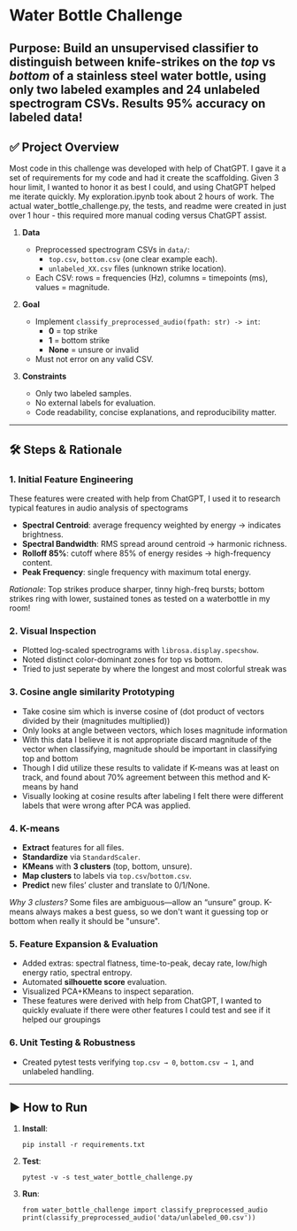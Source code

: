 # Water Bottle Challenge

**Purpose**: Build an unsupervised classifier to distinguish between knife-strikes on the *top* vs *bottom* of a stainless steel water bottle, using only two labeled examples and 24 unlabeled spectrogram CSVs.
**Results** 95% accuracy on labeled data!
---

## ✅ Project Overview
Most code in this challenge was developed with help of ChatGPT. I gave it a set of requirements for my code and had it create the scaffolding. 
Given 3 hour limit, I wanted to honor it as best I could, and using ChatGPT helped me iterate quickly.
My exploration.ipynb took about 2 hours of work. 
The actual water_bottle_challenge.py, the tests, and readme were created in just over 1 hour - this required more manual coding versus ChatGPT assist. 
1. **Data**  
   - Preprocessed spectrogram CSVs in `data/`:  
     - `top.csv`, `bottom.csv` (one clear example each).  
     - `unlabeled_XX.csv` files (unknown strike location).  
   - Each CSV: rows = frequencies (Hz), columns = timepoints (ms), values = magnitude.

2. **Goal**  
   - Implement `classify_preprocessed_audio(fpath: str) -> int`:  
     - **0** = top strike  
     - **1** = bottom strike  
     - **None** = unsure or invalid  
   - Must not error on any valid CSV.

3. **Constraints**  
   - Only two labeled samples.  
   - No external labels for evaluation.  
   - Code readability, concise explanations, and reproducibility matter.

---

## 🛠 Steps & Rationale

### 1. Initial Feature Engineering  
These features were created with help from ChatGPT, I used it to research typical features in audio analysis of spectograms
- **Spectral Centroid**: average frequency weighted by energy → indicates brightness.  
- **Spectral Bandwidth**: RMS spread around centroid → harmonic richness.  
- **Rolloff 85%**: cutoff where 85% of energy resides → high-frequency content.  
- **Peak Frequency**: single frequency with maximum total energy.  

*Rationale*: Top strikes produce sharper, tinny high-freq bursts; bottom strikes ring with lower, sustained tones as tested on a waterbottle in my room!

### 2. Visual Inspection  
- Plotted log-scaled spectrograms with `librosa.display.specshow`.  
- Noted distinct color-dominant zones for top vs bottom.
- Tried to just seperate by where the longest and most colorful streak was

### 3. Cosine angle similarity Prototyping  
- Take cosine sim which is inverse cosine of (dot product of vectors divided by their (magnitudes multiplied))
- Only looks at angle between vectors, which loses magnitude information
- With this data I believe it is not appropriate discard magnitude of the vector when classifying, magnitude should be important in classifying top and bottom
- Though I did utilize these results to validate if K-means was at least on track, and found about 70% agreement between this method and K-means by hand
- Visually looking at cosine results after labeling I felt there were different labels that were wrong after PCA was applied.

### 4. K-means
- **Extract** features for all files.  
- **Standardize** via `StandardScaler`.  
- **KMeans** with **3 clusters** (top, bottom, unsure).  
- **Map clusters** to labels via `top.csv`/`bottom.csv`.  
- **Predict** new files’ cluster and translate to 0/1/None.

*Why 3 clusters?* Some files are ambiguous—allow an “unsure” group. K-means always makes a best guess, so we don't want it guessing top or bottom when really it should be "unsure".

### 5. Feature Expansion & Evaluation  
- Added extras: spectral flatness, time-to-peak, decay rate, low/high energy ratio, spectral entropy.  
- Automated **silhouette score** evaluation.  
- Visualized PCA+KMeans to inspect separation.
- These features were derived with help from ChatGPT, I wanted to quickly evaluate if there were other features I could test and see if it helped our groupings

### 6. Unit Testing & Robustness  
- Created pytest tests verifying `top.csv → 0`, `bottom.csv → 1`, and unlabeled handling.  
---

## ▶️ How to Run

1. **Install**:  
    ```
    pip install -r requirements.txt
    ```
2. **Test**:
    ```
    pytest -v -s test_water_bottle_challenge.py
    ```
3. **Run**:
    ```
    from water_bottle_challenge import classify_preprocessed_audio
    print(classify_preprocessed_audio('data/unlabeled_00.csv'))
    ```
